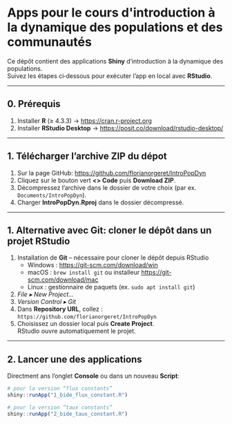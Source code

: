 # Apps pour le cours d'introduction à la dynamique des populations et des communautés

Ce dépôt contient des applications **Shiny** d’introduction à la dynamique des populations.  
Suivez les étapes ci‑dessous pour exécuter l’app en local avec **RStudio**.

---

## 0. Prérequis

1. Installer **R** (≥ 4.3.3) → <https://cran.r-project.org>  
2. Installer **RStudio Desktop** → <https://posit.co/download/rstudio-desktop/>

---

## 1. Télécharger l’archive ZIP du dépot

1. Sur la page GitHub: <https://github.com/florianorgeret/IntroPopDyn>
2. Cliquez sur le bouton vert **\<\> Code** puis **Download ZIP**.  
2. Décompressez l’archive dans le dossier de votre choix (par ex. `Documents/IntroPopDyn`).  
3. Charger **IntroPopDyn.Rproj** dans le dossier décompressé.     
  
---
## 1. Alternative avec Git: cloner le dépôt dans un projet RStudio

1. Installation de **Git** – nécessaire pour cloner le dépôt depuis RStudio  
   * Windows : <https://git-scm.com/download/win>  
   * macOS  : `brew install git` ou installeur <https://git-scm.com/download/mac>  
   * Linux : gestionnaire de paquets (ex. `sudo apt install git`)
2. *File ▸ New Project…*  
3. *Version Control ▸ Git*  
4. Dans **Repository URL**, collez&nbsp;:  
   `https://github.com/florianorgeret/IntroPopDyn`  
5. Choisissez un dossier local puis **Create Project**.  
   RStudio ouvre automatiquement le projet.

---

## 2. Lancer une des applications

Directment ans l’onglet **Console** ou dans un nouveau **Script**:

```r
# pour la version “flux constants”
shiny::runApp("1_bide_flux_constant.R")

# pour la version “taux constants”
shiny::runApp("2_bide_taux_constant.R")
```